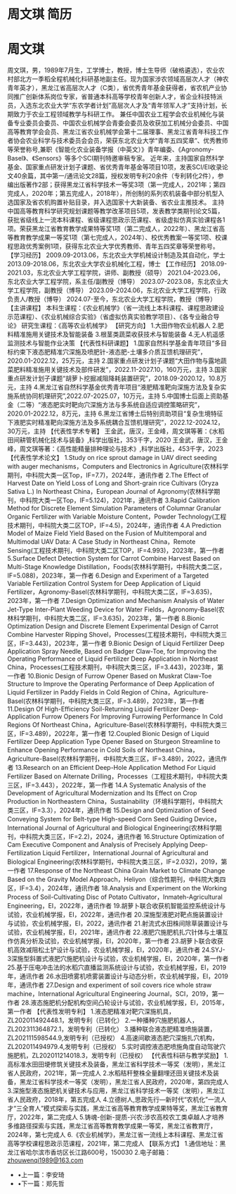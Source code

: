# 周文琪 简历

# 周文琪
周文琪，男，1989年7月生，工学博士，教授，博士生导师（破格遴选），农业农村部北方一季稻全程机械化科研基地副主任。现为国家涉农领域高层次人才（神农青年英才），黑龙江省高层次人才（C类），省优秀青年基金获得者，省农机产业协同推广创新体系岗位专家，省普通本科高等学校青年创新人才，省企业科技特派员，入选东北农业大学“东农学者计划”高层次人才及“青年领军人才”支持计划，长期致力于农业工程领域教学与科研工作。
兼任中国农业工程学会农业机械化与装备专业委员会委员、中国农业机械学会青委会委员及收获加工机械分会委员、中国高等教育学会会员、黑龙江省农业机械学会第十二届理事、黑龙江省青年科技工作者协会农业科学与技术委员会会员，荣获东北农业大学“青年五四奖章”、优秀教师等荣誉称号,兼职《智能化农业装备学报（中英文）》青年编委、《Agronomy-Basel》、《Sensors》等多个SCI期刊特邀审稿专家。
近年来，主持国家自然科学基金、国家重点研发计划子课题、省优秀青年基金等项目10项，发表SCI/EI收录论文40余篇，其中第一/通讯论文28篇，授权发明专利20余件（专利转化2件），参编出版著作2部；获得黑龙江省科学技术一等奖3项（第一完成人，2021年；第四完成人，2020年；第五完成人，2018年），所创制的系列农机装备中部分机型入选国家及省农机购置补贴目录，并入选国家十大新装备、省农业主推技术。
主持中国高等教育科学研究规划课题等教学改革项目5项，发表教学类期刊论文5篇，获批省级线上一流本科课程、省级课程思政示范课程、省级虚拟仿真实验课程各1项。荣获黑龙江省教育教学成果特等奖1项（第二完成人，2022年）、黑龙江省高等教育教学成果一等奖1项（第七完成人，2024年）、校优秀教案一等奖1项、校课程思政优秀案例1项，获得东北农业大学优秀教师、青年五四奖章等荣誉称号。
【学习经历】
2009.09-2013.06，东北农业大学机械设计制造及其自动化，学士
2013.09-2018.06，东北农业大学农业机械化工程，博士
【工作经历】
2018.09-2021.03，东北农业大学工程学院，讲师、副教授（硕导）
2021.04-2023.06，东北农业大学工程学院，系主任/副教授（博导）
2023.07-2023.08，东北农业大学工程学院，副教授（博导）
2023.09-2024.06，东北农业大学工程学院，行政负责人/教授（博导）
2024.07-至今，东北农业大学工程学院，教授（博导）
【主讲课程】
本科生课程：《农业机械学》（省一流线上本科课程、课程思政建设示范课程）、《农业机械综合实验》（省虚拟仿真实验教学项目）、《各专业融合导论》
研究生课程：《高等农业机械学》
【研究方向】
1.大田作物农业机器人
2.肥料精准施用关键技术及智能装备
3.根茎类蔬菜收获技术与智能装备
4.无人机遥感监测技术与智能作业决策
【代表性科研课题】
1.国家自然科学基金青年项目“多目标约束下液态肥精准穴深施及喷肥针-液态肥-土壤多介质互馈机理研究”，2020.01-2022.12，25万元，主持
2.国家重点研发计划子课题“大田作物与露地蔬菜肥料精准施用关键技术及部件研发”，2022.11-2027.10，160万元，主持
3.国家重点研发计划子课题“胡萝卜挖掘减阻降耗装置研究”，2018.09-2020.12，10.8万元，主持
4.黑龙江省自然科学基金优秀青年项目“液肥精准靶向深施方法及复杂实施系统协同机理研究”,2022.07-2025.07，10万元，主持
5.中国博士后面上资助基金（二等）“液态肥实时靶向穴深施方法与多系统自适应调控策略研究”，2020.01-2022.12，8万元，主持
6.黑龙江省博士后特别资助项目“复杂生境特征下液肥实时精准靶向深施方法及多系统耦合互馈机理研究”，2022.12-2024.12，30万元，主持
【代表性学术专著】
王金武，唐汉，王金峰，周文琪等著：《水稻田间耕管机械化技术与装备》,科学出版社，353千字，2020
王金武，唐汉，王金峰，周文琪等著：《高性能精量排种理论与技术》,科学出版社，453千字，2023
【代表性学术论文】
1.Study on rice sprout damage in UAV direct seeding with auger mechanisms，Computers and Electronics in Agriculture(农林科学期刊，中科院大类一区Top，IF=7.7)，2024年，通讯作者
2.The Effect of Harvest Date on Yield Loss of Long and Short-grain rice Cultivars (Oryza Sativa L.) In Northeast China，European Journal of Agronomy(农林科学期刊，中科院大类一区Top，IF=5.124)，2021年，通讯作者
3.Rapid Calibration Method for Discrete Element Simulation Parameters of Columnar Granular Organic Fertilizer with Variable Moisture Content，Powder Technology(工程技术期刊，中科院大类二区TOP，IF=4.5)，2024年，通讯作者
4.A Prediction Model of Maize Field Yield Based on the Fusion of Multitemporal and Multimodal UAV Data: A Case Study in Northeast China，Remote Sensing(工程技术期刊，中科院大类二区TOP，IF=4.993)，2023年，第一作者
5.Surface Defect Detection System for Carrot Combine Harvest Based on Multi-Stage Knowledge Distillation，Foods(农林科学期刊，中科院大类二区，IF=5.088)，2023年，第一作者
6.Design and Experiment of a Targeted Variable Fertilization Control System for Deep Application of Liquid Fertilizer，Agronomy-Basel(农林科学期刊，中科院大类二区，IF=3.635)，2023年，第一作者
7.Design Optimization and Mechanism Analysis of Water Jet-Type Inter-Plant Weeding Device for Water Fields，Agronomy-Basel(农林科学期刊，中科院大类二区，IF=3.635)，2023年，第一作者
8.Bionic Optimization Design and Discrete Element Experimental Design of Carrot Combine Harvester Ripping Shovel，Processes(工程技术期刊，中科院大类三区，IF=3.443)，2023年，第一作者
9.Bionic Design of Liquid Fertilizer Deep Application Spray Needle, Based on Badger Claw-Toe, for Improving the Operating Performance of Liquid Fertilizer Deep Application in Northeast China，Processes(工程技术期刊，中科院大类三区，IF=3.443)，2023年，第一作者
10.Bionic Design of Furrow Opener Based on Muskrat Claw-Toe Structure to Improve the Operating Performance of Deep Application of Liquid Fertilizer in Paddy Fields in Cold Region of China，Agriculture-Basel(农林科学期刊，中科院大类三区，IF=3.489)，2023年，第一作者
11.Design Of High-Efficiency Soil-Returning Liquid Fertilizer Deep-Application Furrow Openers For Improving Furrowing Performance In Cold Regions Of Northeast China，Agriculture-Basel(农林科学期刊，中科院大类三区，IF=3.489)，2022年，第一作者
12.Coupled Bionic Design of Liquid Fertilizer Deep Application Type Opener Based on Sturgeon Streamline to Enhance Opening Performance in Cold Soils of Northeast China，Agriculture-Basel(农林科学期刊，中科院大类三区，IF=3.489)，2022，通讯作者
13.Research on an Efficient Deep-Hole Application Method For Liquid Fertilizer Based on Alternate Drilling，Processes（工程技术期刊，中科院大类三区，IF=3.443），2022年，第一作者
14.A Systematic Analysis of the Development of Agricultural Modernization and Its Effect on Crop Production in Northeastern China，Sustainability（环境科学期刊，中科院大类三区，IF=3.3），2024年，通讯作者
15.Design and Optimization of Seed Conveying System for Belt-type High-speed Corn Seed Guiding Device，International Journal of Agricultural and Biological Engineering(农林科学期刊，中科院大类三区，IF=2.2)，2024，通讯作者
16.Structure Optimization of Cam Executive Component and Analysis of Precisely Applying Deep-Fertilization Liquid Fertilizer，International Journal of Agricultural and Biological Engineering(农林科学期刊，中科院大类三区，IF=2.032)，2019，第一作者
17.Response of the Northeast China Grain Market to Climate Change Based on the Gravity Model Approach，Heliyon（综合性期刊，中科院大类四区，IF=3.4），2024年，通讯作者
18.Analysis and Experiment on the Working Process of Soil-Cultivating Disc of Potato Cultivator，Inmateh-Agricultural Engineering，EI，2022年，通讯作者
19.胡萝卜联合收获机智能监控系统设计与试验，农业机械学报，EI，2022年，通讯作者
20.深施型液肥对靶点施装置设计与试验，农业机械学报，EI，2022，通讯作者
21.射流式水田株间除草装置设计与试验，农业机械学报，EI，2021年，通讯作者
22.液肥穴施肥机扎穴针体与土壤互作仿真分析及试验，农业机械学报，EI，2020年，第一作者
23.胡萝卜联合收获机高效减阻松土铲设计与试验，农业机械学报，EI，2020年，通讯作者
24.SYJ-3深施型斜置式液肥穴施肥机设计与试验，农业机械学报，EI，2020年，第一作者
25.基于压电冲击法的水稻穴直播监测系统设计与试验，农业机械学报，EI，2019年，通讯作者
26.水田喷雾机喷雾装置设计与动态分析，农业机械学报，EI，2019年，通讯作者
27.Design and experiment of soil covers rice whole straw machine，International Agricultural Engineering Journal，SCI，2019，第一作者
28.液态施肥机分配机构空间凸轮设计与试验，农业机械学报，EI，2015年，第一作者
【代表性发明专利】
1.液态肥精准对靶穴深施机具，ZL202011492448.1，发明专利（已转化）
2.一种播种穴施肥机器人，ZL202311364872.1，发明专利（已转化）
3.播种联合液态肥精准喷施装置，ZL202111598544.9,发明专利（已授权）
4.高速间歇液态肥穴深施扎穴机构，ZL202011494979.4,发明专利（已授权）
5.实时调控液态肥喷施角度自动驾驶穴施肥机，ZL202011214018.3，发明专利（已授权）
【代表性科研与教学奖励】
1.高标准水田田埂修筑关键技术及装备，黑龙江省科学技术一等奖（发明），黑龙江省人民政府，2021年，第一完成人
2.水稻秸秆整株全量翻埋还田关键技术及装备，黑龙江省科学技术一等奖（发明），黑龙江省人民政府，2020年，第四完成人
3.深施型液态施肥机关键技术与应用，黑龙江省科学技术一等奖（发明），黑龙江省人民政府，2018年，第五完成人
4.立德树人,思政先行—新时代“农机化”一流人才“三全育人”模式探索与实践，黑龙江省高等教育教学成果特等奖，黑龙江省教育厅，2022年，第二完成人
5.铸魂-创新-提质-兴农:涉农高校农工类卓越人才培养多维路径探索与实践，黑龙江省高等教育教学成果一等奖，黑龙江省教育厅，2024年，第七完成人
6.《农业机械学》，黑龙江省一流线上本科课程、黑龙江省高等学校课程思政示范课程，2021年，第二完成人
【联系方式】
1.通信地址：黑龙江省哈尔滨市香坊区长江路600号，150030
2.电子邮箱：zhouwenqi1989@163.com
- •上一篇：李安琦
- •下一篇：郑先哲
